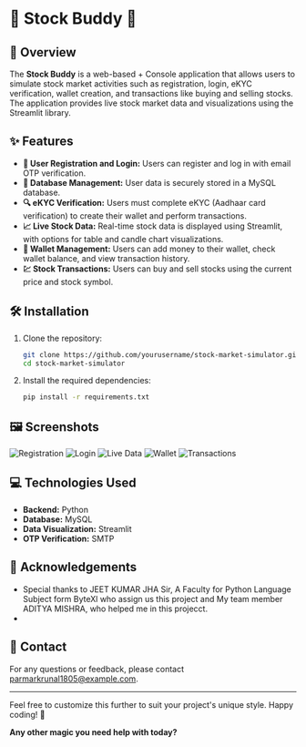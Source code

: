 # 🌟 **Stock Buddy** 🌟

## 📖 **Overview**
The **Stock Buddy** is a web-based + Console application that allows users to simulate stock market activities such as registration, login, eKYC verification, wallet creation, and transactions like buying and selling stocks. The application provides live stock market data and visualizations using the Streamlit library.

## ✨ **Features**
- **🔑 User Registration and Login:** Users can register and log in with email OTP verification.
- **💾 Database Management:** User data is securely stored in a MySQL database.
- **🔍 eKYC Verification:** Users must complete eKYC (Aadhaar card verification) to create their wallet and perform transactions.
- **📈 Live Stock Data:** Real-time stock data is displayed using Streamlit, with options for table and candle chart visualizations.
- **💼 Wallet Management:** Users can add money to their wallet, check wallet balance, and view transaction history.
- **💹 Stock Transactions:** Users can buy and sell stocks using the current price and stock symbol.

## 🛠️ **Installation**
1. Clone the repository:
   ```bash
   git clone https://github.com/yourusername/stock-market-simulator.git
   cd stock-market-simulator
   ```
2. Install the required dependencies:
   ```bash
   pip install -r requirements.txt
   ```

## 🖼️ **Screenshots**
![Registration](path/to/registration_screenshot.png)
![Login](path/to/login_screenshot.png)
![Live Data](path/to/livedata_screenshot.png)
![Wallet](path/to/wallet_screenshot.png)
![Transactions](path/to/transactions_screenshot.png)

## 💻 **Technologies Used**
- **Backend:** Python
- **Database:** MySQL
- **Data Visualization:** Streamlit
- **OTP Verification:** SMTP

## 🙏 **Acknowledgements**
- Special thanks to JEET KUMAR JHA Sir, A Faculty for Python Language Subject form ByteXl who assign us this project and My team member ADITYA MISHRA, who helped me in this projecct.
- 
## 📧 **Contact**
For any questions or feedback, please contact [parmarkrunal1805@example.com](mailto:[parmarkrunal1805@example.com).

---

Feel free to customize this further to suit your project's unique style. Happy coding! 🌟

**Any other magic you need help with today?**
